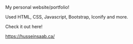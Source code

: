 My personal website/portfolio!

Used HTML, CSS, Javascript, Bootstrap, Iconify and more.

Check it out here! 

https://husseinsaab.ca/


